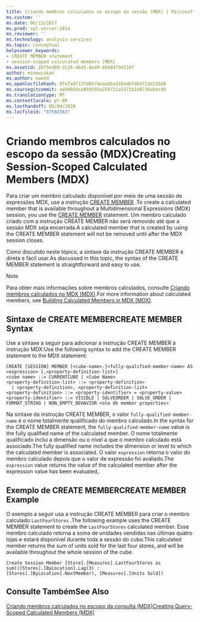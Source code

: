 ```yaml
---
title: Criando membros calculados no escopo da sessão (MDX) | Microsoft Docs
ms.custom: ''
ms.date: 06/13/2017
ms.prod: sql-server-2014
ms.reviewer: ''
ms.technology: analysis-services
ms.topic: conceptual
helpviewer_keywords:
- CREATE MEMBER statement
- session-scoped calculated members [MDX]
ms.assetid: 2875ed89-2c26-4645-8ed9-8848479d110f
author: minewiskan
ms.author: owend
ms.openlocfilehash: 8fe7a9f137d8b74eaa5bad104dbfdb471dd14588
ms.sourcegitcommit: ad4d92dce894592a259721a1571b1d8736abacdb
ms.translationtype: MT
ms.contentlocale: pt-BR
ms.lasthandoff: 08/04/2020
ms.locfileid: "87581563"
---
```

# <a name="creating-session-scoped-calculated-members-mdx"></a><span data-ttu-id="5fb19-102">Criando membros calculados no escopo da sessão (MDX)</span><span class="sxs-lookup"><span data-stu-id="5fb19-102">Creating Session-Scoped Calculated Members (MDX)</span></span>
  <span data-ttu-id="5fb19-103">Para criar um membro calculado disponível por meio de uma sessão de expressões MDX, use a instrução [CREATE MEMBER](/sql/mdx/mdx-data-definition-create-member) .</span><span class="sxs-lookup"><span data-stu-id="5fb19-103">To create a calculated member that is available throughout a Multidimensional Expressions (MDX) session, you use the [CREATE MEMBER](/sql/mdx/mdx-data-definition-create-member) statement.</span></span> <span data-ttu-id="5fb19-104">Um membro calculado criado com a instrução CREATE MEMBER não será removido até que a sessão MDX seja encerrada.</span><span class="sxs-lookup"><span data-stu-id="5fb19-104">A calculated member that is created by using the CREATE MEMBER statement will not be removed until after the MDX session closes.</span></span>  
  
 <span data-ttu-id="5fb19-105">Como discutido neste tópico, a sintaxe da instrução CREATE MEMBER é direta e fácil usar.</span><span class="sxs-lookup"><span data-stu-id="5fb19-105">As discussed in this topic, the syntax of the CREATE MEMBER statement is straightforward and easy to use.</span></span>  
  
> [!NOTE]  
>  <span data-ttu-id="5fb19-106">Para obter mais informações sobre membros calculados, consulte [Criando membros calculados no MDX &#40;MDX&#41;](mdx-calculated-members-building-calculated-members.md).</span><span class="sxs-lookup"><span data-stu-id="5fb19-106">For more information about calculated members, see [Building Calculated Members in MDX &#40;MDX&#41;](mdx-calculated-members-building-calculated-members.md).</span></span>  
  
## <a name="create-member-syntax"></a><span data-ttu-id="5fb19-107">Sintaxe de CREATE MEMBER</span><span class="sxs-lookup"><span data-stu-id="5fb19-107">CREATE MEMBER Syntax</span></span>  
 <span data-ttu-id="5fb19-108">Use a sintaxe a seguir para adicionar a instrução CREATE MEMBER à instrução MDX:</span><span class="sxs-lookup"><span data-stu-id="5fb19-108">Use the following syntax to add the CREATE MEMBER statement to the MDX statement:</span></span>  
  
```  
CREATE [SESSION] MEMBER [<cube-name>.]<fully-qualified-member-name> AS <expression> [,<property-definition-list>]  
<cube name> ::= CURRENTCUBE | <Cube Name>  
<property-definition-list> ::= <property-definition>  
  | <property-definition>, <property-definition-list>  
<property-definition> ::= <property-identifier> = <property-value>  
<property-identifier> ::= VISIBLE | SOLVEORDER | SOLVE_ORDER | FORMAT_STRING | NON_EMPTY_BEHAVIOR <ole db member properties>  
```  
  
 <span data-ttu-id="5fb19-109">Na sintaxe da instrução CREATE MEMBER, o valor `fully-qualified-member-name` é o nome totalmente qualificado do membro calculado.</span><span class="sxs-lookup"><span data-stu-id="5fb19-109">In the syntax for the CREATE MEMBER statement, the `fully-qualified-member-name` value is the fully qualified name of the calculated member.</span></span> <span data-ttu-id="5fb19-110">O nome totalmente qualificado inclui a dimensão ou o nível a que o membro calculado está associado.</span><span class="sxs-lookup"><span data-stu-id="5fb19-110">The fully qualified name includes the dimension or level to which the calculated member is associated.</span></span> <span data-ttu-id="5fb19-111">O valor `expression` retorna o valor do membro calculado depois que o valor de expressão foi avaliado.</span><span class="sxs-lookup"><span data-stu-id="5fb19-111">The `expression` value returns the value of the calculated member after the expression value has been evaluated,.</span></span>  
  
## <a name="create-member-example"></a><span data-ttu-id="5fb19-112">Exemplo de CREATE MEMBER</span><span class="sxs-lookup"><span data-stu-id="5fb19-112">CREATE MEMBER Example</span></span>  
 <span data-ttu-id="5fb19-113">O exemplo a seguir usa a instrução CREATE MEMBER para criar o membro calculado `LastFourStores` .</span><span class="sxs-lookup"><span data-stu-id="5fb19-113">The following example uses the CREATE MEMBER statement to create the `LastFourStores` calculated member.</span></span> <span data-ttu-id="5fb19-114">Esse membro calculado retorna a soma de unidades vendidas nas últimas quatro lojas e estará disponível durante toda a sessão do cubo.</span><span class="sxs-lookup"><span data-stu-id="5fb19-114">This calculated member returns the sum of units sold for the last four stores, and will be available throughout the whole session of the cube.</span></span>  
  
```  
Create Session Member [Store].[Measures].LastFourStores as   
sum(([Stores].[ByLocation].Lag(3) :  
[Stores].[ByLocation].NextMember), [Measures].[Units Sold])  
```  
  
## <a name="see-also"></a><span data-ttu-id="5fb19-115">Consulte Também</span><span class="sxs-lookup"><span data-stu-id="5fb19-115">See Also</span></span>  
 [<span data-ttu-id="5fb19-116">Criando membros calculados no escopo da consulta &#40;MDX&#41;</span><span class="sxs-lookup"><span data-stu-id="5fb19-116">Creating Query-Scoped Calculated Members &#40;MDX&#41;</span></span>](mdx-calculated-members-query-scoped-calculated-members.md)  
  
  
